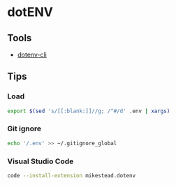 # dotENV

## Tools

- [dotenv-cli](/dotenv-cli.md)

## Tips

### Load

```sh
export $(sed 's/[[:blank:]]//g; /^#/d' .env | xargs)
```

### Git ignore

```sh
echo '/.env' >> ~/.gitignore_global
```

### Visual Studio Code

```sh
code --install-extension mikestead.dotenv
```
